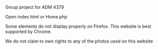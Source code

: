 Group project for ADM 4379

Open index.html or Home.php

Some elements do not display properly on Firefox.
This website is best supported by Chrome. 

We do not claim to own rights to any of the photos used on this website
